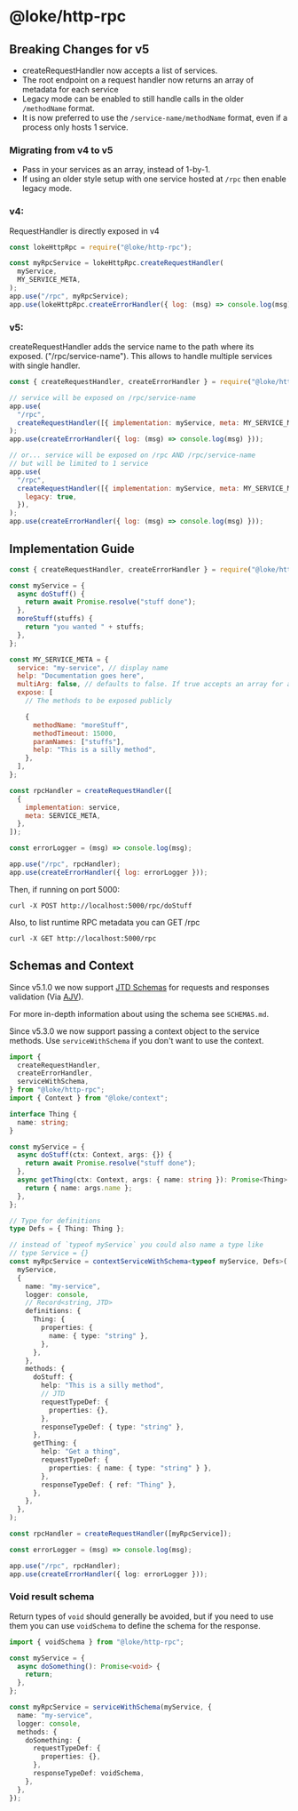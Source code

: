 # @loke/http-rpc

## Breaking Changes for v5

- createRequestHandler now accepts a list of services.
- The root endpoint on a request handler now returns an array of metadata for each service
- Legacy mode can be enabled to still handle calls in the older `/methodName` format.
- It is now preferred to use the `/service-name/methodName` format, even if a process only hosts 1 service.

### Migrating from v4 to v5

- Pass in your services as an array, instead of 1-by-1.
- If using an older style setup with one service hosted at `/rpc` then enable legacy mode.

### v4:

RequestHandler is directly exposed in v4

```js
const lokeHttpRpc = require("@loke/http-rpc");

const myRpcService = lokeHttpRpc.createRequestHandler(
  myService,
  MY_SERVICE_META,
);
app.use("/rpc", myRpcService);
app.use(lokeHttpRpc.createErrorHandler({ log: (msg) => console.log(msg) }));
```

### v5:

createRequestHandler adds the service name to the path where its exposed. ("/rpc/service-name"). This allows to handle multiple services with single handler.

```js
const { createRequestHandler, createErrorHandler } = require("@loke/http-rpc");

// service will be exposed on /rpc/service-name
app.use(
  "/rpc",
  createRequestHandler([{ implementation: myService, meta: MY_SERVICE_META }]),
);
app.use(createErrorHandler({ log: (msg) => console.log(msg) }));

// or... service will be exposed on /rpc AND /rpc/service-name
// but will be limited to 1 service
app.use(
  "/rpc",
  createRequestHandler([{ implementation: myService, meta: MY_SERVICE_META }], {
    legacy: true,
  }),
);
app.use(createErrorHandler({ log: (msg) => console.log(msg) }));
```

## Implementation Guide

```js
const { createRequestHandler, createErrorHandler } = require("@loke/http-rpc");

const myService = {
  async doStuff() {
    return await Promise.resolve("stuff done");
  },
  moreStuff(stuffs) {
    return "you wanted " + stuffs;
  },
};

const MY_SERVICE_META = {
  service: "my-service", // display name
  help: "Documentation goes here",
  multiArg: false, // defaults to false. If true accepts an array for arguments, if false an array will be assumed to be the first (and only) argument.
  expose: [
    // The methods to be exposed publicly

    {
      methodName: "moreStuff",
      methodTimeout: 15000,
      paramNames: ["stuffs"],
      help: "This is a silly method",
    },
  ],
};

const rpcHandler = createRequestHandler([
  {
    implementation: service,
    meta: SERVICE_META,
  },
]);

const errorLogger = (msg) => console.log(msg);

app.use("/rpc", rpcHandler);
app.use(createErrorHandler({ log: errorLogger }));
```

Then, if running on port 5000:

```
curl -X POST http://localhost:5000/rpc/doStuff
```

Also, to list runtime RPC metadata you can GET /rpc

```
curl -X GET http://localhost:5000/rpc
```

## Schemas and Context

Since v5.1.0 we now support
[JTD Schemas](https://jsontypedef.com/docs/jtd-in-5-minutes/) for requests and
responses validation (Via [AJV](https://ajv.js.org/json-type-definition.html)).

For more in-depth information about using the schema see `SCHEMAS.md`.

Since v5.3.0 we now support passing a context object to the service methods. Use `serviceWithSchema` if you don't want to use the context.

```ts
import {
  createRequestHandler,
  createErrorHandler,
  serviceWithSchema,
} from "@loke/http-rpc";
import { Context } from "@loke/context";

interface Thing {
  name: string;
}

const myService = {
  async doStuff(ctx: Context, args: {}) {
    return await Promise.resolve("stuff done");
  },
  async getThing(ctx: Context, args: { name: string }): Promise<Thing> {
    return { name: args.name };
  },
};

// Type for definitions
type Defs = { Thing: Thing };

// instead of `typeof myService` you could also name a type like
// type Service = {}
const myRpcService = contextServiceWithSchema<typeof myService, Defs>(
  myService,
  {
    name: "my-service",
    logger: console,
    // Record<string, JTD>
    definitions: {
      Thing: {
        properties: {
          name: { type: "string" },
        },
      },
    },
    methods: {
      doStuff: {
        help: "This is a silly method",
        // JTD
        requestTypeDef: {
          properties: {},
        },
        responseTypeDef: { type: "string" },
      },
      getThing: {
        help: "Get a thing",
        requestTypeDef: {
          properties: { name: { type: "string" } },
        },
        responseTypeDef: { ref: "Thing" },
      },
    },
  },
);

const rpcHandler = createRequestHandler([myRpcService]);

const errorLogger = (msg) => console.log(msg);

app.use("/rpc", rpcHandler);
app.use(createErrorHandler({ log: errorLogger }));
```

### Void result schema

Return types of `void` should generally be avoided, but if you need to use them
you can use `voidSchema` to define the schema for the response.

```ts
import { voidSchema } from "@loke/http-rpc";

const myService = {
  async doSomething(): Promise<void> {
    return;
  },
};

const myRpcService = serviceWithSchema(myService, {
  name: "my-service",
  logger: console,
  methods: {
    doSomething: {
      requestTypeDef: {
        properties: {},
      },
      responseTypeDef: voidSchema,
    },
  },
});
```
